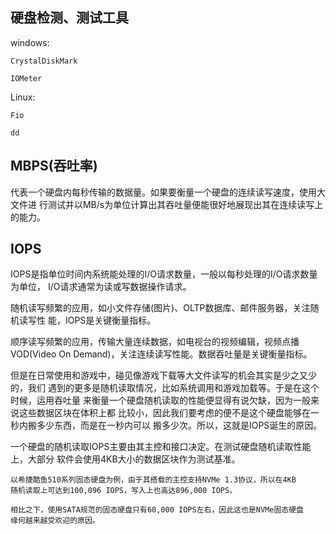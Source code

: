 
## 硬盘检测、测试工具

windows: 

    CrystalDiskMark

    IOMeter

Linux:

    Fio

    dd


## MBPS(吞吐率)

代表一个硬盘内每秒传输的数据量。如果要衡量一个硬盘的连续读写速度，使用大文件进
行测试并以MB/s为单位计算出其吞吐量便能很好地展现出其在连续读写上的能力。


## IOPS

IOPS是指单位时间内系统能处理的I/O请求数量，一般以每秒处理的I/O请求数量为单位，
I/O请求通常为读或写数据操作请求。

随机读写频繁的应用，如小文件存储(图片)、OLTP数据库、邮件服务器，关注随机读写性
能，IOPS是关键衡量指标。

顺序读写频繁的应用，传输大量连续数据，如电视台的视频编辑，视频点播VOD(Video On
Demand)，关注连续读写性能。数据吞吐量是关键衡量指标。


但是在日常使用和游戏中，碰见像游戏下载等大文件读写的机会其实是少之又少的，我们
遇到的更多是随机读取情况，比如系统调用和游戏加载等。于是在这个时候，运用吞吐量
来衡量一个硬盘随机读取的性能便显得有说欠缺，因为一般来说这些数据区块在体积上都
比较小，因此我们要考虑的便不是这个硬盘能够在一秒内搬多少东西，而是在一秒内可以
搬多少次。所以，这就是IOPS诞生的原因。


一个硬盘的随机读取IOPS主要由其主控和接口决定。在测试硬盘随机读取性能上，大部分
软件会使用4KB大小的数据区块作为测试基准。

    以希捷酷鱼510系列固态硬盘为例，由于其搭载的主控支持NVMe 1.3协议，所以在4KB
    随机读取上可达到100,096 IOPS，写入上也高达896,000 IOPS。

    相比之下，使用SATA规范的固态硬盘只有60,000 IOPS左右，因此这也是NVMe固态硬盘
    缘何越来越受欢迎的原因。
